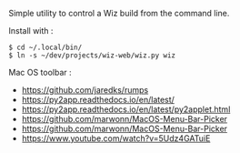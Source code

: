 Simple utility to control a Wiz build from the command line.

Install with : 

    $ cd ~/.local/bin/
    $ ln -s ~/dev/projects/wiz-web/wiz.py wiz

Mac OS toolbar : 

- https://github.com/jaredks/rumps
- https://py2app.readthedocs.io/en/latest/
- https://py2app.readthedocs.io/en/latest/py2applet.html
- https://github.com/marwonn/MacOS-Menu-Bar-Picker
- https://github.com/marwonn/MacOS-Menu-Bar-Picker
- https://www.youtube.com/watch?v=5Udz4GATuiE